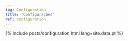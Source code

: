 ```yaml
---
tag: Configuration
title: 'Configurações'
ref: configuration
---
```


{% include posts/configuration.html lang=site.data.pt %}
